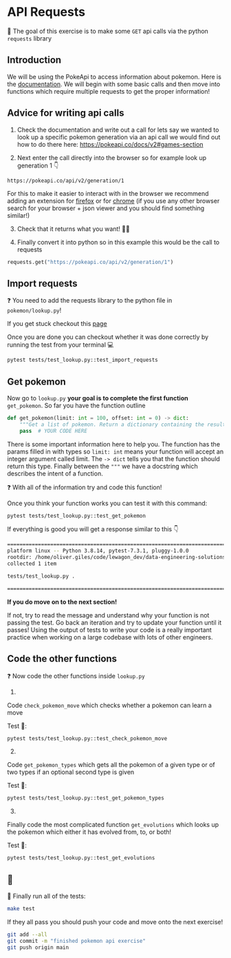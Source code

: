 # API Requests

🎯 The goal of this exercise is to make some `GET` api calls via the python `requests` library

## Introduction


We will be using the PokeApi to access information about pokemon. Here is the [documentation](https://pokeapi.co/docs/v2). We will begin with some basic calls and then move into functions which require multiple requests to get the proper information!

## Advice for writing api calls

1. Check the documentation and write out a call for lets say we wanted to look up a specific pokemon generation via an api call we would find out how to do there here: https://pokeapi.co/docs/v2#games-section

2. Next enter the call directly into the browser so for example look up generation 1 👇

```
https://pokeapi.co/api/v2/generation/1
```

For this to make it easier to interact with in the browser we recommend adding an extension for [firefox](https://addons.mozilla.org/en-GB/firefox/addon/jsonview/) or for [chrome](https://chrome.google.com/webstore/detail/json-viewer/gbmdgpbipfallnflgajpaliibnhdgobh) (if you use any other browser search for your browser + json viewer and you should find something similar!)

3. Check that it returns what you want! 🕵️‍♀️

4. Finally convert it into python so in this example this would be the call to requests

```python
requests.get("https://pokeapi.co/api/v2/generation/1")
```

## Import requests

❓ You need to add the requests library to the python file in `pokemon/lookup.py`!

If you get stuck checkout this [page](https://requests.readthedocs.io/en/latest/user/quickstart/)

Once you are done you can checkout whether it was done correctly by running the test from your terminal 💻

```bash
pytest tests/test_lookup.py::test_import_requests
```

## Get pokemon

Now go to `lookup.py` **your goal is to complete the first function** `get_pokemon`.
So far you have the function outline

```python
def get_pokemon(limit: int = 100, offset: int = 0) -> dict:
    """Get a list of pokemon. Return a dictionary containing the results. Limit the results to `limit` and offset by `offset`"""
    pass  # YOUR CODE HERE
```

There is some important information here to help you. The function has the params filled in with types so `limit: int` means your function will accept an integer argument called limit. The `-> dict` tells you that the function should return this type. Finally between the `"""` we have a docstring which describes the intent of a function.

❓ With all of the information try and code this function!

Once you think your function works you can test it with this command:

```bash
pytest tests/test_lookup.py::test_get_pokemon
```

If everything is good you will get a response similar to this 👇

```bash
============================================================================================================== test session starts ===============================================================================================================
platform linux -- Python 3.8.14, pytest-7.3.1, pluggy-1.0.0
rootdir: /home/oliver.giles/code/lewagon_dev/data-engineering-solutions/01-Software-Engineering-Best-Practices/02-Python-For-Data-Engineering/01-API-Requests
collected 1 item

tests/test_lookup.py .                                                                                                                                                                                                                     [100%]

=============================================================================================================== 1 passed in 0.60s ================================================================================================================
```

**If you do move on to the next section!**

If not, try to read the message and understand why your function is not passing the test. Go back an iteration and try to update your function until it passes! Using the output of tests to write your code is a really important practice when working on a large codebase with lots of other engineers.

## Code the other functions

❓ Now code the other functions inside `lookup.py`

1.
Code `check_pokemon_move` which checks whether a pokemon can learn a move

Test 🧪:
```bash
pytest tests/test_lookup.py::test_check_pokemon_move
```
2.
Code `get_pokemon_types` which gets all the pokemon of a given type or of two types if an optional second type is given

Test 🧪:
```bash
pytest tests/test_lookup.py::test_get_pokemon_types
```
3.
Finally code the most complicated function `get_evolutions` which looks up the pokemon which either it has evolved from, to, or both!

Test 🧪:
```bash
pytest tests/test_lookup.py::test_get_evolutions
```

## 🏁

🚀 Finally run all of the tests:

```bash
make test
```

If they all pass you should push your code and move onto the next exercise!

```bash
git add --all
git commit -m "finished pokemon api exercise"
git push origin main
```
